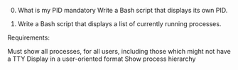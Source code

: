 0. What is my PID
mandatory
Write a Bash script that displays its own PID.

1. Write a Bash script that displays a list of currently running processes.

Requirements:

Must show all processes, for all users, including those which might not have a TTY
Display in a user-oriented format
Show process hierarchy
